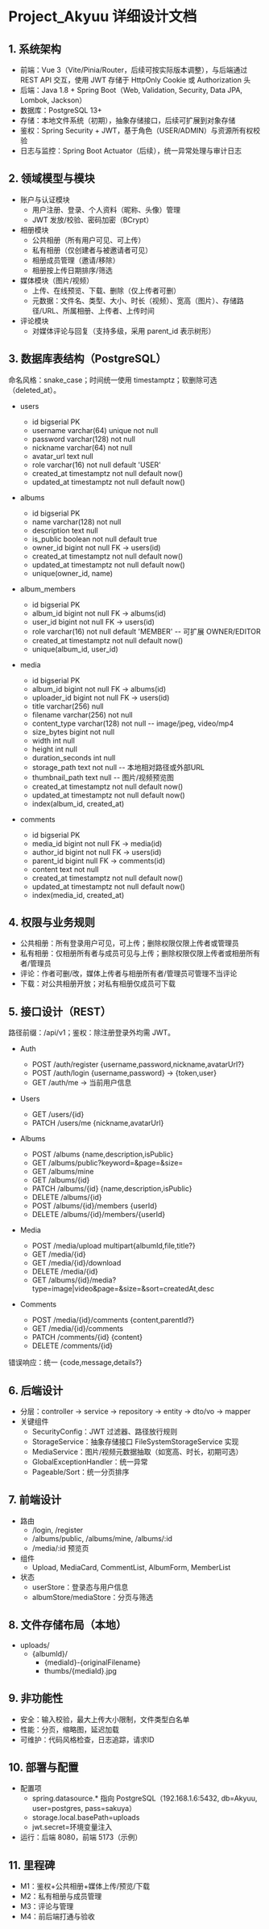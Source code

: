 # Project_Akyuu 详细设计文档

## 1. 系统架构
- 前端：Vue 3（Vite/Pinia/Router，后续可按实际版本调整），与后端通过 REST API 交互，使用 JWT 存储于 HttpOnly Cookie 或 Authorization 头
- 后端：Java 1.8 + Spring Boot（Web, Validation, Security, Data JPA, Lombok, Jackson）
- 数据库：PostgreSQL 13+
- 存储：本地文件系统（初期），抽象存储接口，后续可扩展到对象存储
- 鉴权：Spring Security + JWT，基于角色（USER/ADMIN）与资源所有权校验
- 日志与监控：Spring Boot Actuator（后续），统一异常处理与审计日志

## 2. 领域模型与模块
- 账户与认证模块
  - 用户注册、登录、个人资料（昵称、头像）管理
  - JWT 发放/校验、密码加密（BCrypt）
- 相册模块
  - 公共相册（所有用户可见、可上传）
  - 私有相册（仅创建者与被邀请者可见）
  - 相册成员管理（邀请/移除）
  - 相册按上传日期排序/筛选
- 媒体模块（图片/视频）
  - 上传、在线预览、下载、删除（仅上传者可删）
  - 元数据：文件名、类型、大小、时长（视频）、宽高（图片）、存储路径/URL、所属相册、上传者、上传时间
- 评论模块
  - 对媒体评论与回复（支持多级，采用 parent_id 表示树形）

## 3. 数据库表结构（PostgreSQL）
命名风格：snake_case；时间统一使用 timestamptz；软删除可选（deleted_at）。

- users
  - id bigserial PK
  - username varchar(64) unique not null
  - password varchar(128) not null
  - nickname varchar(64) not null
  - avatar_url text null
  - role varchar(16) not null default 'USER'
  - created_at timestamptz not null default now()
  - updated_at timestamptz not null default now()

- albums
  - id bigserial PK
  - name varchar(128) not null
  - description text null
  - is_public boolean not null default true
  - owner_id bigint not null FK -> users(id)
  - created_at timestamptz not null default now()
  - updated_at timestamptz not null default now()
  - unique(owner_id, name)

- album_members
  - id bigserial PK
  - album_id bigint not null FK -> albums(id)
  - user_id bigint not null FK -> users(id)
  - role varchar(16) not null default 'MEMBER'  -- 可扩展 OWNER/EDITOR
  - created_at timestamptz not null default now()
  - unique(album_id, user_id)

- media
  - id bigserial PK
  - album_id bigint not null FK -> albums(id)
  - uploader_id bigint not null FK -> users(id)
  - title varchar(256) null
  - filename varchar(256) not null
  - content_type varchar(128) not null  -- image/jpeg, video/mp4
  - size_bytes bigint not null
  - width int null
  - height int null
  - duration_seconds int null
  - storage_path text not null  -- 本地相对路径或外部URL
  - thumbnail_path text null    -- 图片/视频预览图
  - created_at timestamptz not null default now()
  - updated_at timestamptz not null default now()
  - index(album_id, created_at)

- comments
  - id bigserial PK
  - media_id bigint not null FK -> media(id)
  - author_id bigint not null FK -> users(id)
  - parent_id bigint null FK -> comments(id)
  - content text not null
  - created_at timestamptz not null default now()
  - updated_at timestamptz not null default now()
  - index(media_id, created_at)

## 4. 权限与业务规则
- 公共相册：所有登录用户可见，可上传；删除权限仅限上传者或管理员
- 私有相册：仅相册所有者与成员可见与上传；删除权限仅限上传者或相册所有者/管理员
- 评论：作者可删/改，媒体上传者与相册所有者/管理员可管理不当评论
- 下载：对公共相册开放；对私有相册仅成员可下载

## 5. 接口设计（REST）
路径前缀：/api/v1；鉴权：除注册登录外均需 JWT。

- Auth
  - POST /auth/register {username,password,nickname,avatarUrl?}
  - POST /auth/login {username,password} -> {token,user}
  - GET  /auth/me -> 当前用户信息

- Users
  - GET  /users/{id}
  - PATCH /users/me {nickname,avatarUrl}

- Albums
  - POST /albums {name,description,isPublic}
  - GET  /albums/public?keyword=&page=&size=
  - GET  /albums/mine
  - GET  /albums/{id}
  - PATCH /albums/{id} {name,description,isPublic}
  - DELETE /albums/{id}
  - POST /albums/{id}/members {userId}
  - DELETE /albums/{id}/members/{userId}

- Media
  - POST /media/upload multipart{albumId,file,title?}
  - GET  /media/{id}
  - GET  /media/{id}/download
  - DELETE /media/{id}
  - GET  /albums/{id}/media?type=image|video&page=&size=&sort=createdAt,desc

- Comments
  - POST /media/{id}/comments {content,parentId?}
  - GET  /media/{id}/comments
  - PATCH /comments/{id} {content}
  - DELETE /comments/{id}

错误响应：统一 {code,message,details?}

## 6. 后端设计
- 分层：controller -> service -> repository -> entity -> dto/vo -> mapper
- 关键组件
  - SecurityConfig：JWT 过滤器、路径放行规则
  - StorageService：抽象存储接口 FileSystemStorageService 实现
  - MediaService：图片/视频元数据抽取（如宽高、时长，初期可选）
  - GlobalExceptionHandler：统一异常
  - Pageable/Sort：统一分页排序

## 7. 前端设计
- 路由
  - /login, /register
  - /albums/public, /albums/mine, /albums/:id
  - /media/:id 预览页
- 组件
  - Upload, MediaCard, CommentList, AlbumForm, MemberList
- 状态
  - userStore：登录态与用户信息
  - albumStore/mediaStore：分页与筛选

## 8. 文件存储布局（本地）
- uploads/
  - {albumId}/
    - {mediaId}-{originalFilename}
    - thumbs/{mediaId}.jpg

## 9. 非功能性
- 安全：输入校验，最大上传大小限制，文件类型白名单
- 性能：分页，缩略图，延迟加载
- 可维护：代码风格检查，日志追踪，请求ID

## 10. 部署与配置
- 配置项
  - spring.datasource.* 指向 PostgreSQL（192.168.1.6:5432, db=Akyuu, user=postgres, pass=sakuya）
  - storage.local.basePath=uploads
  - jwt.secret=环境变量注入
- 运行：后端 8080，前端 5173（示例）

## 11. 里程碑
- M1：鉴权+公共相册+媒体上传/预览/下载
- M2：私有相册与成员管理
- M3：评论与管理
- M4：前后端打通与验收
